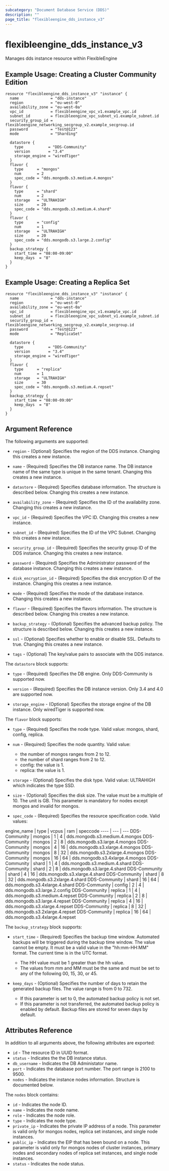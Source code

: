 ```yaml
---
subcategory: "Document Database Service (DDS)"
description: ""
page_title: "flexibleengine_dds_instance_v3"
---
```


# flexibleengine_dds_instance_v3

Manages dds instance resource within FlexibleEngine

## Example Usage: Creating a Cluster Community Edition

```hcl
resource "flexibleengine_dds_instance_v3" "instance" {
  name              = "dds-instance"
  region            = "eu-west-0"
  availability_zone = "eu-west-0a"
  vpc_id            = flexibleengine_vpc_v1.example_vpc.id
  subnet_id         = flexibleengine_vpc_subnet_v1.example_subnet.id
  security_group_id = flexibleengine_networking_secgroup_v2.example_secgroup.id
  password          = "Test@123"
  mode              = "Sharding"

  datastore {
    type           = "DDS-Community"
    version        = "3.4"
    storage_engine = "wiredTiger"
  }
  flavor {
    type      = "mongos"
    num       = 2
    spec_code = "dds.mongodb.s3.medium.4.mongos"
  }
  flavor {
    type      = "shard"
    num       = 2
    storage   = "ULTRAHIGH"
    size      = 20
    spec_code = "dds.mongodb.s3.medium.4.shard"
  }
  flavor {
    type      = "config"
    num       = 1
    storage   = "ULTRAHIGH"
    size      = 20
    spec_code = "dds.mongodb.s3.large.2.config"
  }
  backup_strategy {
    start_time = "08:00-09:00"
    keep_days  = "8"
  }
}
```

## Example Usage: Creating a Replica Set

```hcl
resource "flexibleengine_dds_instance_v3" "instance" {
  name              = "dds-instance"
  region            = "eu-west-0"
  availability_zone = "eu-west-0a"
  vpc_id            = flexibleengine_vpc_v1.example_vpc.id
  subnet_id         = flexibleengine_vpc_subnet_v1.example_subnet.id
  security_group_id = flexibleengine_networking_secgroup_v2.example_secgroup.id
  password          = "Test@123"
  mode              = "ReplicaSet"

  datastore {
    type           = "DDS-Community"
    version        = "3.4"
    storage_engine = "wiredTiger"
  }
  flavor {
    type      = "replica"
    num       = 1
    storage   = "ULTRAHIGH"
    size      = 30
    spec_code = "dds.mongodb.s3.medium.4.repset"
  }
  backup_strategy {
    start_time = "08:00-09:00"
    keep_days  = "8"
  }
}
```

## Argument Reference

The following arguments are supported:

* `region` - (Optional) Specifies the region of the DDS instance. Changing this creates
  a new instance.

* `name` - (Required) Specifies the DB instance name. The DB instance name of the same
  type is unique in the same tenant. Changing this creates a new instance.

* `datastore` - (Required) Specifies database information. The structure is described
  below. Changing this creates a new instance.

* `availability_zone` - (Required) Specifies the ID of the availability zone. Changing
  this creates a new instance.

* `vpc_id` - (Required) Specifies the VPC ID. Changing this creates a new instance.

* `subnet_id` - (Required) Specifies the ID of the VPC Subnet. Changing this creates a new instance.

* `security_group_id` - (Required) Specifies the security group ID of the DDS instance.
  Changing this creates a new instance.

* `password` - (Required) Specifies the Administrator password of the database instance.
  Changing this creates a new instance.

* `disk_encryption_id` - (Required) Specifies the disk encryption ID of the instance.
  Changing this creates a new instance.

* `mode` - (Required) Specifies the mode of the database instance. Changing this creates a new instance.

* `flavor` - (Required) Specifies the flavors information. The structure is described below.
  Changing this creates a new instance.

* `backup_strategy` - (Optional) Specifies the advanced backup policy. The structure is
  described below. Changing this creates a new instance.

* `ssl` - (Optional) Specifies whether to enable or disable SSL. Defaults to true.
  Changing this creates a new instance.

* `tags` - (Optional) The key/value pairs to associate with the DDS instance.

The `datastore` block supports:

* `type` - (Required) Specifies the DB engine. Only DDS-Community is supported now.

* `version` - (Required) Specifies the DB instance version. Only 3.4 and 4.0 are supported now.

* `storage_engine` - (Optional) Specifies the storage engine of the DB instance. Only wiredTiger is supported now.

The `flavor` block supports:

* `type` - (Required) Specifies the node type. Valid value: mongos, shard, config, replica.

* `num` - (Required) Specifies the node quantity. Valid value:
  + the number of mongos ranges from 2 to 12.
  + the number of shard ranges from 2 to 12.
  + config: the value is 1.
  + replica: the value is 1.

* `storage` - (Optional) Specifies the disk type. Valid value: ULTRAHIGH which indicates the type SSD.

* `size` - (Optional) Specifies the disk size. The value must be a multiple of 10. The unit is GB. This parameter
  is mandatory for nodes except mongos and invalid for mongos.

* `spec_code` - (Required) Specifies the resource specification code. Valid values:

engine_name | type | vcpus | ram | speccode
---- | --- | ---
DDS-Community | mongos | 1 | 4 | dds.mongodb.s3.medium.4.mongos
DDS-Community | mongos | 2 | 8 | dds.mongodb.s3.large.4.mongos
DDS-Community | mongos | 4 | 16 | dds.mongodb.s3.xlarge.4.mongos
DDS-Community | mongos | 8 | 32 | dds.mongodb.s3.2xlarge.4.mongos
DDS-Community | mongos | 16 | 64 | dds.mongodb.s3.4xlarge.4.mongos
DDS-Community | shard | 1 | 4 | dds.mongodb.s3.medium.4.shard
DDS-Community | shard | 2 | 8 | dds.mongodb.s3.large.4.shard
DDS-Community | shard | 4 | 16 | dds.mongodb.s3.xlarge.4.shard
DDS-Community | shard | 8 | 32 | dds.mongodb.s3.2xlarge.4.shard
DDS-Community | shard | 16 | 64 | dds.mongodb.s3.4xlarge.4.shard
DDS-Community | config | 2 | 4 | dds.mongodb.s3.large.2.config
DDS-Community | replica | 1 | 4 | dds.mongodb.s3.medium.4.repset
DDS-Community | replica | 2 | 8 | dds.mongodb.s3.large.4.repset
DDS-Community | replica | 4 | 16 | dds.mongodb.s3.xlarge.4.repset
DDS-Community | replica | 8 | 32 | dds.mongodb.s3.2xlarge.4.repset
DDS-Community | replica | 16 | 64 | dds.mongodb.s3.4xlarge.4.repset

The `backup_strategy` block supports:

* `start_time` - (Required) Specifies the backup time window. Automated backups will be triggered
  during the backup time window. The value cannot be empty. It must be a valid value in the
  "hh:mm-HH:MM" format. The current time is in the UTC format.
  + The HH value must be 1 greater than the hh value.
  + The values from mm and MM must be the same and must be set to any of the following 00, 15, 30, or 45.

* `keep_days` - (Optional) Specifies the number of days to retain the generated backup files.
  The value range is from 0 to 732.
  + If this parameter is set to 0, the automated backup policy is not set.
  + If this parameter is not transferred, the automated backup policy is enabled by default.
    Backup files are stored for seven days by default.

## Attributes Reference

In addition to all arguments above, the following attributes are exported:

* `id` - The resource ID in UUID format.
* `status` - Indicates the the DB instance status.
* `db_username` - Indicates the DB Administator name.
* `port` - Indicates the database port number. The port range is 2100 to 9500.
* `nodes` - Indicates the instance nodes information. Structure is documented below.

The `nodes` block contains:

* `id` - Indicates the node ID.
* `name` - Indicates the node name.
* `role` - Indicates the node role.
* `type` - Indicates the node type.
* `private_ip` - Indicates the private IP address of a node. This parameter is valid only for
  mongos nodes, replica set instances, and single node instances.
* `public_ip` - Indicates the EIP that has been bound on a node. This parameter is valid only for
  mongos nodes of cluster instances, primary nodes and secondary nodes of replica set instances,
  and single node instances.
* `status` - Indicates the node status.
